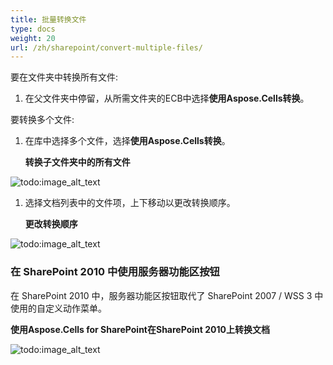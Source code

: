 ```yaml
---
title: 批量转换文件
type: docs
weight: 20
url: /zh/sharepoint/convert-multiple-files/
---
```


要在文件夹中转换所有文件: 

1. 在父文件夹中停留，从所需文件夹的ECB中选择**使用Aspose.Cells转换**。

要转换多个文件: 

1. 在库中选择多个文件，选择**使用Aspose.Cells转换**。 

   **转换子文件夹中的所有文件** 

![todo:image_alt_text](convert-multiple-files_1.png)




1. 选择文档列表中的文件项，上下移动以更改转换顺序。 

   **更改转换顺序** 

![todo:image_alt_text](convert-multiple-files_2.png)
### **在 SharePoint 2010 中使用服务器功能区按钮**
在 SharePoint 2010 中，服务器功能区按钮取代了 SharePoint 2007 / WSS 3 中使用的自定义动作菜单。 

**使用Aspose.Cells for SharePoint在SharePoint 2010上转换文档** 

![todo:image_alt_text](convert-multiple-files_3.png)
